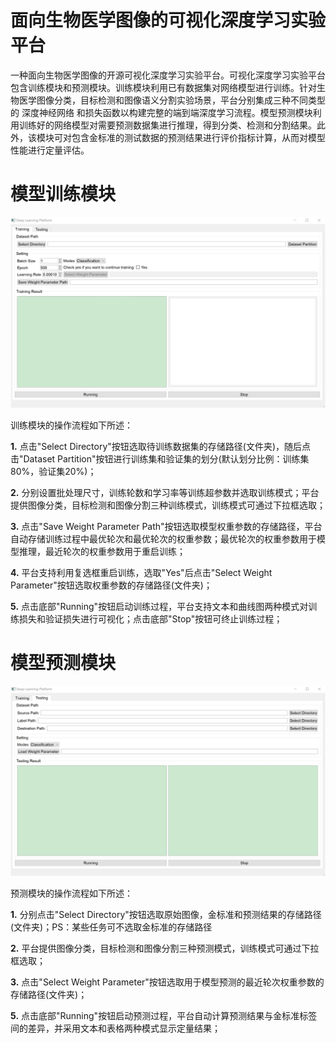 # 面向生物医学图像的可视化深度学习实验平台
一种面向生物医学图像的开源可视化深度学习实验平台。可视化深度学习实验平台包含训练模块和预测模块。训练模块利用已有数据集对网络模型进行训练。针对生物医学图像分类，目标检测和图像语义分割实验场景，平台分别集成三种不同类型的 深度神经网络 和损失函数以构建完整的端到端深度学习流程。模型预测模块利用训练好的网络模型对需要预测数据集进行推理，得到分类、检测和分割结果。此外，该模块可对包含金标准的测试数据的预测结果进行评价指标计算，从而对模型性能进行定量评估。

# 模型训练模块

<div align=center>
 <img src="images/model training.jpg">
</div>

训练模块的操作流程如下所述：

  **1.** 点击"Select Directory"按钮选取待训练数据集的存储路径(文件夹)，随后点击"Dataset Partition"按钮进行训练集和验证集的划分(默认划分比例：训练集80%，验证集20%)；

  **2.** 分别设置批处理尺寸，训练轮数和学习率等训练超参数并选取训练模式；平台提供图像分类，目标检测和图像分割三种训练模式，训练模式可通过下拉框选取；

  **3.** 点击"Save Weight Parameter Path"按钮选取模型权重参数的存储路径，平台自动存储训练过程中最优轮次和最优轮次的权重参数；最优轮次的权重参数用于模型推理，最近轮次的权重参数用于重启训练；

  **4.** 平台支持利用复选框重启训练，选取"Yes"后点击"Select Weight Parameter"按钮选取权重参数的存储路径(文件夹)；

   **5.** 点击底部"Running"按钮启动训练过程，平台支持文本和曲线图两种模式对训练损失和验证损失进行可视化；点击底部"Stop"按钮可终止训练过程；

# 模型预测模块

<div align=center>
 <img src="images/model testing.jpg">
</div>

预测模块的操作流程如下所述：

  **1.** 分别点击"Select Directory"按钮选取原始图像，金标准和预测结果的存储路径(文件夹)；PS：某些任务可不选取金标准的存储路径

  **2.** 平台提供图像分类，目标检测和图像分割三种预测模式，训练模式可通过下拉框选取；

  **3.** 点击"Select Weight Parameter"按钮选取用于模型预测的最近轮次权重参数的存储路径(文件夹)；

   **5.** 点击底部"Running"按钮启动预测过程，平台自动计算预测结果与金标准标签间的差异，并采用文本和表格两种模式显示定量结果；

